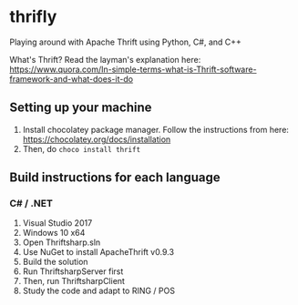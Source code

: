 # thrifly
Playing around with Apache Thrift using Python, C#, and C++

What's Thrift? Read the layman's explanation here: https://www.quora.com/In-simple-terms-what-is-Thrift-software-framework-and-what-does-it-do

## Setting up your machine
1. Install chocolatey package manager. Follow the instructions from here: https://chocolatey.org/docs/installation
2. Then, do `choco install thrift`

## Build instructions for each language

### C# / .NET
1. Visual Studio 2017
1. Windows 10 x64
1. Open Thriftsharp.sln
1. Use NuGet to install ApacheThrift v0.9.3
1. Build the solution
1. Run ThriftsharpServer first
1. Then, run ThriftsharpClient
1. Study the code and adapt to RING / POS
